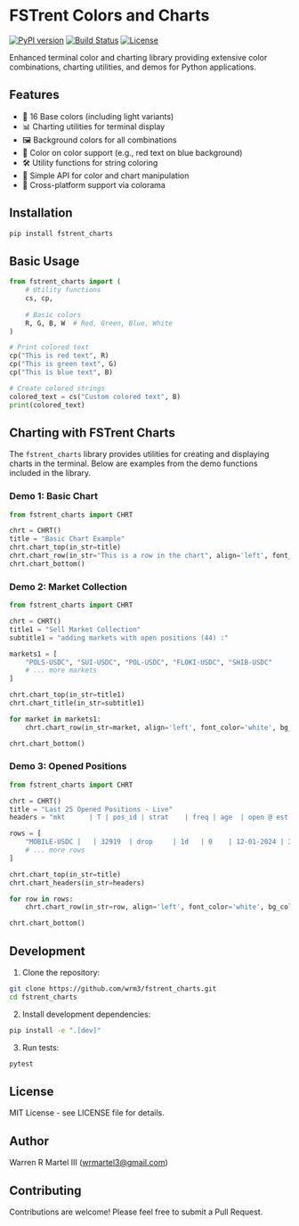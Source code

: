 # FSTrent Colors and Charts

[![PyPI version](https://badge.fury.io/py/fstrent_charts.svg)](https://badge.fury.io/py/fstrent_charts)
[![Build Status](https://github.com/wrm3/fstrent_charts/actions/workflows/publish.yml/badge.svg)](https://github.com/wrm3/fstrent_charts/actions)
[![License](https://img.shields.io/github/license/wrm3/fstrent_charts)](https://github.com/wrm3/fstrent_charts/blob/main/LICENSE)

Enhanced terminal color and charting library providing extensive color combinations, charting utilities, and demos for Python applications.

## Features

- 🎨 16 Base colors (including light variants)
- 📊 Charting utilities for terminal display
- 🖼️ Background colors for all combinations
- 🌈 Color on color support (e.g., red text on blue background)
- 🛠️ Utility functions for string coloring
- 📝 Simple API for color and chart manipulation
- 🔧 Cross-platform support via colorama

## Installation

```bash
pip install fstrent_charts
```

## Basic Usage

```python
from fstrent_charts import (
    # Utility functions
    cs, cp,
    
    # Basic colors
    R, G, B, W  # Red, Green, Blue, White
)

# Print colored text
cp("This is red text", R)
cp("This is green text", G)
cp("This is blue text", B)

# Create colored strings
colored_text = cs("Custom colored text", B)
print(colored_text)
```

## Charting with FSTrent Charts

The `fstrent_charts` library provides utilities for creating and displaying charts in the terminal. Below are examples from the demo functions included in the library.

### Demo 1: Basic Chart

```python
from fstrent_charts import CHRT

chrt = CHRT()
title = "Basic Chart Example"
chrt.chart_top(in_str=title)
chrt.chart_row(in_str="This is a row in the chart", align='left', font_color='white', bg_color='blue')
chrt.chart_bottom()
```

### Demo 2: Market Collection

```python
from fstrent_charts import CHRT

chrt = CHRT()
title1 = "Sell Market Collection"
subtitle1 = "adding markets with open positions (44) :"

markets1 = [
    "POLS-USDC", "SUI-USDC", "POL-USDC", "FLOKI-USDC", "SHIB-USDC"
    # ... more markets
]

chrt.chart_top(in_str=title1)
chrt.chart_title(in_str=subtitle1)

for market in markets1:
    chrt.chart_row(in_str=market, align='left', font_color='white', bg_color='green')

chrt.chart_bottom()
```

### Demo 3: Opened Positions

```python
from fstrent_charts import CHRT

chrt = CHRT()
title = "Last 25 Opened Positions - Live"
headers = "mkt      | T | pos_id | strat    | freq | age  | open @ est | buy_val | buy_prc   | curr_prc  | high_prc  | gain_pct % | gain_top % | drop_pct % | gain_loss | gain_loss_high"

rows = [
    "MOBILE-USDC |   | 32919  | drop     | 1d   | 0    | 12-01-2024 | 3.000000 | 0.00151779| 0.00151400| 0.00151400| -0.20 %    | 0.00 %     | -0.10 %    | 0.00000000 | 0.02360239",
    # ... more rows
]

chrt.chart_top(in_str=title)
chrt.chart_headers(in_str=headers)

for row in rows:
    chrt.chart_row(in_str=row, align='left', font_color='white', bg_color='black')

chrt.chart_bottom()
```

## Development

1. Clone the repository:
```bash
git clone https://github.com/wrm3/fstrent_charts.git
cd fstrent_charts
```

2. Install development dependencies:
```bash
pip install -e ".[dev]"
```

3. Run tests:
```bash
pytest
```

## License

MIT License - see LICENSE file for details.

## Author

Warren R Martel III (wrmartel3@gmail.com)

## Contributing

Contributions are welcome! Please feel free to submit a Pull Request.
